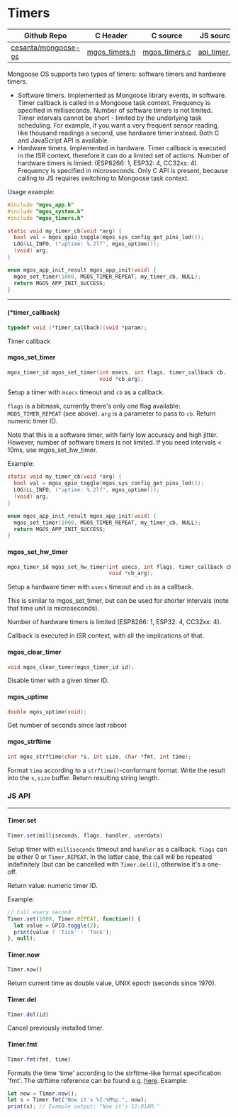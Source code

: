 # Timers
| Github Repo | C Header | C source  | JS source |
| ----------- | -------- | --------  | ----------------- |
| [cesanta/mongoose-os](https://github.com/cesanta/mongoose-os) | [mgos_timers.h](https://github.com/cesanta/mongoose-os/tree/master/fw/include/mgos_timers.h) | [mgos_timers.c](https://github.com/cesanta/mongoose-os/tree/master/fw/src/mgos_timers.c)  | [api_timer.js](http://github.com/mongoose-os-libs/mjs/tree/master/fs/api_timer.js)         |


Mongoose OS supports two types of timers: software timers and hardware
timers.

- Software timers. Implemented as Mongoose library events, in software.
  Timer callback is called in a Mongoose task context. Frequency is
  specified in milliseconds. Number of software timers is not limited.
  Timer intervals cannot be short - limited by the underlying
  task scheduling. For example, if you want a very frequent sensor reading,
  like thousand readings a second, use hardware timer instead.
  Both C and JavaScript API is available.
- Hardware timers. Implemented in hardware. Timer callback is executed in
  the ISR context, therefore it can do a limited set of actions.
  Number of hardware timers is limied: (ESP8266: 1, ESP32: 4, CC32xx: 4).
  Frequency is specified in microseconds. Only C API is present, because
  calling to JS requires switching to Mongoose task context.

Usage example:
```c
#include "mgos_app.h"
#include "mgos_system.h"
#include "mgos_timers.h"

static void my_timer_cb(void *arg) {
  bool val = mgos_gpio_toggle(mgos_sys_config_get_pins_led());
  LOG(LL_INFO, ("uptime: %.2lf", mgos_uptime());
  (void) arg;
}

enum mgos_app_init_result mgos_app_init(void) {
  mgos_set_timer(1000, MGOS_TIMER_REPEAT, my_timer_cb, NULL);
  return MGOS_APP_INIT_SUCCESS;
}
```
 

 ----- 
#### (*timer_callback)

```c
typedef void (*timer_callback)(void *param);
```
 Timer callback 
#### mgos_set_timer

```c
mgos_timer_id mgos_set_timer(int msecs, int flags, timer_callback cb,
                             void *cb_arg);
```

Setup a timer with `msecs` timeout and `cb` as a callback.

`flags` is a bitmask, currently there's only one flag available:
`MGOS_TIMER_REPEAT` (see above). `arg` is a parameter to pass to `cb`.
Return numeric timer ID.

Note that this is a software timer, with fairly low accuracy and high jitter.
However, number of software timers is not limited.
If you need intervals < 10ms, use mgos_set_hw_timer.

Example:
```c
static void my_timer_cb(void *arg) {
  bool val = mgos_gpio_toggle(mgos_sys_config_get_pins_led());
  LOG(LL_INFO, ("uptime: %.2lf", mgos_uptime());
  (void) arg;
}

enum mgos_app_init_result mgos_app_init(void) {
  mgos_set_timer(1000, MGOS_TIMER_REPEAT, my_timer_cb, NULL);
  return MGOS_APP_INIT_SUCCESS;
}
```
 
#### mgos_set_hw_timer

```c
mgos_timer_id mgos_set_hw_timer(int usecs, int flags, timer_callback cb,
                                void *cb_arg);
```

Setup a hardware timer with `usecs` timeout and `cb` as a callback.

This is similar to mgos_set_timer, but can be used for shorter intervals
(note that time unit is microseconds).

Number of hardware timers is limited (ESP8266: 1, ESP32: 4, CC32xx: 4).

Callback is executed in ISR context, with all the implications of that.
 
#### mgos_clear_timer

```c
void mgos_clear_timer(mgos_timer_id id);
```

Disable timer with a given timer ID.
 
#### mgos_uptime

```c
double mgos_uptime(void);
```
 Get number of seconds since last reboot 
#### mgos_strftime

```c
int mgos_strftime(char *s, int size, char *fmt, int time);
```

Format `time` according to a `strftime()`-conformant format.
Write the result into the `s,size` buffer. Return resulting string length.
 

### JS API

 --- 
#### Timer.set

```javascript
Timer.set(milliseconds, flags, handler, userdata)
```
Setup timer with `milliseconds` timeout and `handler` as a callback.
`flags` can be either 0 or `Timer.REPEAT`. In the latter case, the call
will be repeated indefinitely (but can be cancelled with `Timer.del()`),
otherwise it's a one-off.

Return value: numeric timer ID.

Example:
```javascript
// Call every second
Timer.set(1000, Timer.REPEAT, function() {
  let value = GPIO.toggle(2);
  print(value ? 'Tick' : 'Tock');
}, null);
```
#### Timer.now

```javascript
Timer.now()
```
Return current time as double value, UNIX epoch (seconds since 1970).
#### Timer.del

```javascript
Timer.del(id)
```
Cancel previously installed timer.
#### Timer.fmt

```javascript
Timer.fmt(fmt, time)
```
Formats the time 'time' according to the strftime-like format
specification 'fmt'. The strftime reference can be found e.g.
[here](http://www.cplusplus.com/reference/ctime/strftime/).
Example:
```javascript
let now = Timer.now();
let s = Timer.fmt("Now it's %I:%M%p.", now);
print(s); // Example output: "Now it's 12:01AM."
```
